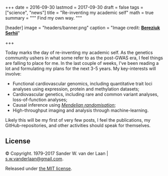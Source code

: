 +++
date = 2016-09-30
lastmod = 2017-09-30
draft = false
tags = ["science", "news"]
title = "Re-inventing my academic self"
math = true
summary = """
Find my own way. 
"""

[header]
image = "headers/banner.png"
caption = "Image credit: [**Bereziuk Serhii**](https://www.shutterstock.com/g/bereziuk%20serhii)"

+++

Today marks the day of re-inventing my academic self. As the genetics community ushers in what some refer to as the post-GWAS era, I feel things are falling to place for me. In the last couple of weeks, I've been reading a lot and formulating my plans for the next 3-5 years. My key-interests will involve:

* Functional cardiovascular genomics, including quantitative trait loci analyses using expression, protein and methylation datasets;
* Cardiovascular genetics, including rare and common variant analyses, loss-of-function analyses;
* Causal inference using *[Mendelian randomisation](http://www.onlinejacc.org/content/68/9/934)*;
* High-throughput imaging and analysis through machine-learning.

Likely this will be my first of very few posts, I feel the publications, my GitHub-repositories, and other activities should speak for themselves.

## License

&copy; Copyright. 1979-2017 Sander W. van der Laan | [s.w.vanderlaan@gmail.com](mailto:s.w.vanderlaan@gmail.com).

Released under [the MIT license](http://opensource.org/licenses/MIT).

